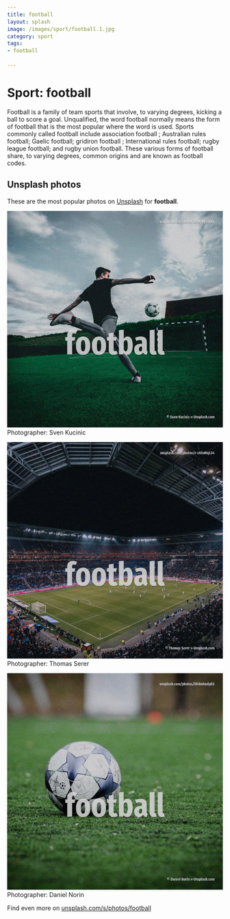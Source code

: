 ```yaml
---
title: football
layout: splash
image: /images/sport/football.1.jpg
category: sport
tags:
- football

---
```

# Sport: football

Football is a family of team sports that involve, to varying degrees, kicking a ball to score a  goal.  Unqualified, the word football normally means the form of football that is the most popular where  the word is used. Sports commonly called football include association football ; Australian rules football; Gaelic  football; gridiron football ; International rules football; rugby league football; and rugby union  football. These various forms of football share, to varying degrees, common origins and are known as football  codes.  

 
## Unsplash photos
These are the most popular photos on [Unsplash](https://unsplash.com) for **football**.
 
![football](/images/sport/football.1.jpg)
Photographer:  Sven Kucinic
 
![football](/images/sport/football.2.jpg)
Photographer:  Thomas Serer
 
![football](/images/sport/football.3.jpg)
Photographer:  Daniel Norin
 
Find even more on [unsplash.com/s/photos/football](https://unsplash.com/s/photos/football)
 

